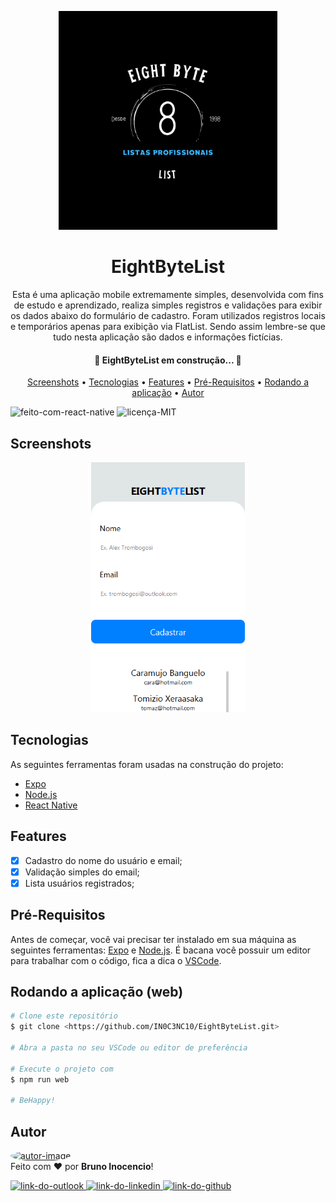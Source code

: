 <!-- Logo -->
<p align="center">
  <img height="350" alt="eight-byte-list-logo" title="EightByteList" src="./assets/icon.png" />
</p>

<!-- Título&Descrição -->
<h1 align="center" id="title">EightByteList</h1>
<p align="center">Esta é uma aplicação mobile extremamente simples, desenvolvida com fins de estudo e aprendizado, realiza simples registros e validações para exibir os dados abaixo do formulário de cadastro. Foram utilizados registros locais e temporários apenas para exibição via FlatList. Sendo assim lembre-se que tudo nesta aplicação são dados e informações fictícias.</p>

<!-- Estado da aplicação -->
<h4 align="center"> 
	🚧  EightByteList em construção...  🚧
</h4>

<!-- Menu -->
<p align="center">
	<a href="#screenshots">Screenshots</a> • 
	<a href="#tecnologias">Tecnologias</a> • 
	<a href="#features">Features</a> •
	<a href="#pre">Pré-Requisitos</a> • 
	<a href="#run">Rodando a aplicação</a> • 
	<a href="#autor">Autor</a>
</p>
<!-- Shield -->
<p>
	<img src="https://img.shields.io/badge/Made%20with-React Native-00599C?style=for-the-badge&logo=react" title="Feito com React Native" alt="feito-com-react-native"></img>
	<img src="https://img.shields.io/badge/License-MIT-green?style=for-the-badge" title="Licença MIT" alt="licença-MIT"></img>
</p>

<!-- Screenshots -->
<h2 align="left" id="screenshots">Screenshots</h2>
<p align="center">
  <img height="400" alt="screenshot" title="Screenshot" src="./assets/screenshot.png" />
</p>

<!-- Features -->
<h2 align="left" id="tecnologias">Tecnologias</h2>

As seguintes ferramentas foram usadas na construção do projeto:

- [Expo](https://expo.io/)
- [Node.js](https://nodejs.org/en/)
- [React Native](https://reactnative.dev/)

<!-- Features -->
<h2 align="left" id="features">Features</h2>

- [x] Cadastro do nome do usuário e email;
- [x] Validação simples do email;
- [x] Lista usuários registrados;

<!-- Pré-Requisitos -->
<h2 align="left" id="pre">Pré-Requisitos</h2>

Antes de começar, você vai precisar ter instalado em sua máquina as seguintes ferramentas:
[Expo](https://docs.expo.dev/get-started/installation/) e [Node.js](https://nodejs.org/en/). É bacana você possuir um editor para trabalhar com o código, fica a dica o [VSCode](https://code.visualstudio.com/).

<!-- Executando o app -->
<h2 align="left" id="run">Rodando a aplicação (web)</h2>

```bash
# Clone este repositório
$ git clone <https://github.com/IN0C3NC10/EightByteList.git>

# Abra a pasta no seu VSCode ou editor de preferência

# Execute o projeto com
$ npm run web

# BeHappy!
```
<!-- Autor -->
<h2 align="left" id="autor">Autor</h2>
<p>
	<a href="https://github.com/IN0C3NC10">
		<img style="border-radius: 50%;" src="https://avatars.githubusercontent.com/u/73368174?v=4" width="100px;" alt="autor-image"/>
	</a>
	<br />
	Feito com ❤️ por <strong>Bruno Inocencio</strong>!
</p>

<p align="left">
  <!-- Outlook -->
  <a href="mailto:bruno.inocencio@fatec.sp.gov.br" alt="Outlook" target="_blank">
    <img height="30" src="https://img.shields.io/badge/Outlook-0078D4?style=for-the-badge&logo=microsoft-outlook&logoColor=white" title="Outlook" alt="link-do-outlook" />
  </a>
  <!-- Linkedin -->
  <a href="https://cutt.ly/nQlVjQV" alt="Linkedin" target="_blank">
    <img height="30" src="https://img.shields.io/badge/-LinkedIn-%230077B5?style=for-the-badge&logo=linkedin&logoColor=white" title="Linkedin" alt="link-do-linkedin" />
  </a>
  <!-- GitHub -->
  <a href="https://github.com/IN0C3NC10" alt="GitHub" target="_blank">
    <img height="31" src="https://img.shields.io/badge/GitHub-100000?style=for-the-badge&logo=github&logoColor=white" title="GitHub" alt="link-do-github" />
  </a>
</p>
